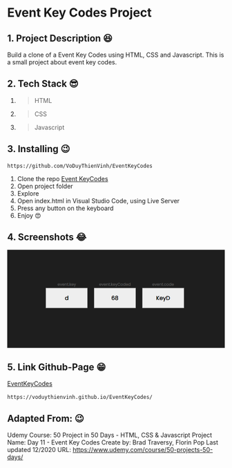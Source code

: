 # Event Key Codes Project

## 1. Project Description 😆

Build a clone of a Event Key Codes using HTML, CSS and Javascript.
This is a small project about event key codes.

## 2. Tech Stack 😎

1. >HTML
2. >CSS
3. >Javascript

## 3. Installing 😉

```link
https://github.com/VoDuyThienVinh/EventKeyCodes
```

1. Clone the repo [Event KeyCodes](https://github.com/VoDuyThienVinh/EventKeyCodes)
2. Open project folder
3. Explore
4. Open index.html in Visual Studio Code, using Live Server
5. Press any button on the keyboard
6. Enjoy 😍

## 4. Screenshots 😂

![Image description](images/eventkeycodes.png)

## 5. Link Github-Page 😁

[EventKeyCodes](https://voduythienvinh.github.io/EventKeyCodes/)

```link
https://voduythienvinh.github.io/EventKeyCodes/
```

## Adapted From: 😉

Udemy Course: 50 Project in 50 Days - HTML, CSS & Javascript
Project Name: Day 11 - Event Key Codes
Create by: Brad Traversy, Florin Pop
Last updated 12/2020
URL: <https://www.udemy.com/course/50-projects-50-days/>
